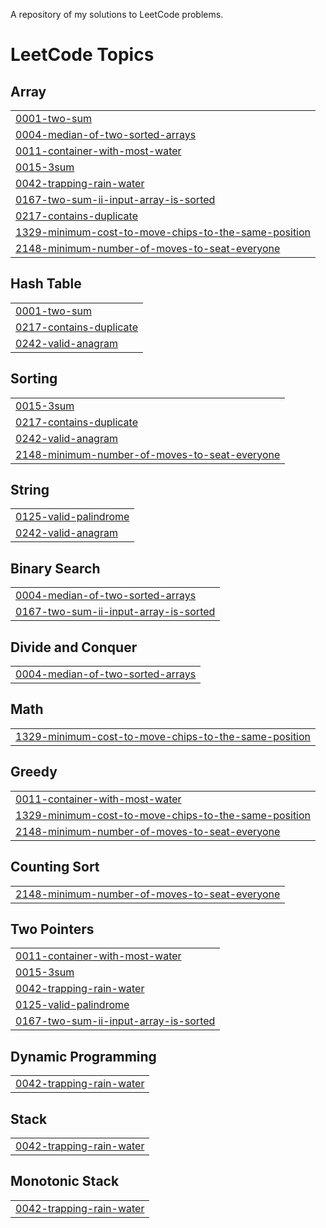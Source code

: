 A repository of my solutions to LeetCode problems.

<!---LeetCode Topics Start-->
# LeetCode Topics
## Array
|  |
| ------- |
| [0001-two-sum](https://github.com/divit-008/Leet-Code/tree/master/0001-two-sum) |
| [0004-median-of-two-sorted-arrays](https://github.com/divit-008/Leet-Code/tree/master/0004-median-of-two-sorted-arrays) |
| [0011-container-with-most-water](https://github.com/divit-008/Leet-Code/tree/master/0011-container-with-most-water) |
| [0015-3sum](https://github.com/divit-008/Leet-Code/tree/master/0015-3sum) |
| [0042-trapping-rain-water](https://github.com/divit-008/Leet-Code/tree/master/0042-trapping-rain-water) |
| [0167-two-sum-ii-input-array-is-sorted](https://github.com/divit-008/Leet-Code/tree/master/0167-two-sum-ii-input-array-is-sorted) |
| [0217-contains-duplicate](https://github.com/divit-008/Leet-Code/tree/master/0217-contains-duplicate) |
| [1329-minimum-cost-to-move-chips-to-the-same-position](https://github.com/divit-008/Leet-Code/tree/master/1329-minimum-cost-to-move-chips-to-the-same-position) |
| [2148-minimum-number-of-moves-to-seat-everyone](https://github.com/divit-008/Leet-Code/tree/master/2148-minimum-number-of-moves-to-seat-everyone) |
## Hash Table
|  |
| ------- |
| [0001-two-sum](https://github.com/divit-008/Leet-Code/tree/master/0001-two-sum) |
| [0217-contains-duplicate](https://github.com/divit-008/Leet-Code/tree/master/0217-contains-duplicate) |
| [0242-valid-anagram](https://github.com/divit-008/Leet-Code/tree/master/0242-valid-anagram) |
## Sorting
|  |
| ------- |
| [0015-3sum](https://github.com/divit-008/Leet-Code/tree/master/0015-3sum) |
| [0217-contains-duplicate](https://github.com/divit-008/Leet-Code/tree/master/0217-contains-duplicate) |
| [0242-valid-anagram](https://github.com/divit-008/Leet-Code/tree/master/0242-valid-anagram) |
| [2148-minimum-number-of-moves-to-seat-everyone](https://github.com/divit-008/Leet-Code/tree/master/2148-minimum-number-of-moves-to-seat-everyone) |
## String
|  |
| ------- |
| [0125-valid-palindrome](https://github.com/divit-008/Leet-Code/tree/master/0125-valid-palindrome) |
| [0242-valid-anagram](https://github.com/divit-008/Leet-Code/tree/master/0242-valid-anagram) |
## Binary Search
|  |
| ------- |
| [0004-median-of-two-sorted-arrays](https://github.com/divit-008/Leet-Code/tree/master/0004-median-of-two-sorted-arrays) |
| [0167-two-sum-ii-input-array-is-sorted](https://github.com/divit-008/Leet-Code/tree/master/0167-two-sum-ii-input-array-is-sorted) |
## Divide and Conquer
|  |
| ------- |
| [0004-median-of-two-sorted-arrays](https://github.com/divit-008/Leet-Code/tree/master/0004-median-of-two-sorted-arrays) |
## Math
|  |
| ------- |
| [1329-minimum-cost-to-move-chips-to-the-same-position](https://github.com/divit-008/Leet-Code/tree/master/1329-minimum-cost-to-move-chips-to-the-same-position) |
## Greedy
|  |
| ------- |
| [0011-container-with-most-water](https://github.com/divit-008/Leet-Code/tree/master/0011-container-with-most-water) |
| [1329-minimum-cost-to-move-chips-to-the-same-position](https://github.com/divit-008/Leet-Code/tree/master/1329-minimum-cost-to-move-chips-to-the-same-position) |
| [2148-minimum-number-of-moves-to-seat-everyone](https://github.com/divit-008/Leet-Code/tree/master/2148-minimum-number-of-moves-to-seat-everyone) |
## Counting Sort
|  |
| ------- |
| [2148-minimum-number-of-moves-to-seat-everyone](https://github.com/divit-008/Leet-Code/tree/master/2148-minimum-number-of-moves-to-seat-everyone) |
## Two Pointers
|  |
| ------- |
| [0011-container-with-most-water](https://github.com/divit-008/Leet-Code/tree/master/0011-container-with-most-water) |
| [0015-3sum](https://github.com/divit-008/Leet-Code/tree/master/0015-3sum) |
| [0042-trapping-rain-water](https://github.com/divit-008/Leet-Code/tree/master/0042-trapping-rain-water) |
| [0125-valid-palindrome](https://github.com/divit-008/Leet-Code/tree/master/0125-valid-palindrome) |
| [0167-two-sum-ii-input-array-is-sorted](https://github.com/divit-008/Leet-Code/tree/master/0167-two-sum-ii-input-array-is-sorted) |
## Dynamic Programming
|  |
| ------- |
| [0042-trapping-rain-water](https://github.com/divit-008/Leet-Code/tree/master/0042-trapping-rain-water) |
## Stack
|  |
| ------- |
| [0042-trapping-rain-water](https://github.com/divit-008/Leet-Code/tree/master/0042-trapping-rain-water) |
## Monotonic Stack
|  |
| ------- |
| [0042-trapping-rain-water](https://github.com/divit-008/Leet-Code/tree/master/0042-trapping-rain-water) |
<!---LeetCode Topics End-->